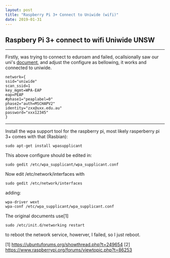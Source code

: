 ```yaml
---
layout: post
title: "Raspberry Pi 3+ Connect to Uniwide (wifi)"
date: 2019-01-31
---
```


## Raspbery Pi 3+ connect to wifi Uniwide UNSW
---

Firstly, was trying to connect to eduroam and failed, ocallsionally saw our uni's [document](https://www.it.unsw.edu.au/students/uniwide/UniWide_Ubuntu.pdf), and adjust the configure as bellowing, it works and connected to uniwide.

```
network={
ssid="uniwide"
scan_ssid=1
key_mgmt=WPA-EAP
eap=PEAP
#phase1="peaplabel=0"
phase2="auth=MSCHAPV2"
identity="zxx@uxx.edu.au"
password="xxx12345"
}

```

---

Install the wpa support tool for the raspberry pi, most likely rasperberry pi 3+ comes with that (Rasbian):

    sudo apt-get install wpasupplicant

This above configure should be edited in:

    sudo gedit /etc/wpa_supplicant/wpa_supplicant.conf
    
Now edit /etc/network/interfaces with

    sudo gedit /etc/network/interfaces

adding:
    
    wpa-driver wext
    wpa-conf /etc/wpa_supplicant/wpa_supplicant.conf
    
The original documents use[1]

    sudo /etc/init.d/networking restart
to reboot the network service, howerver, I failed, so I just reboot.


[1] https://ubuntuforums.org/showthread.php?t=249654
[2] https://www.raspberrypi.org/forums/viewtopic.php?t=86253

